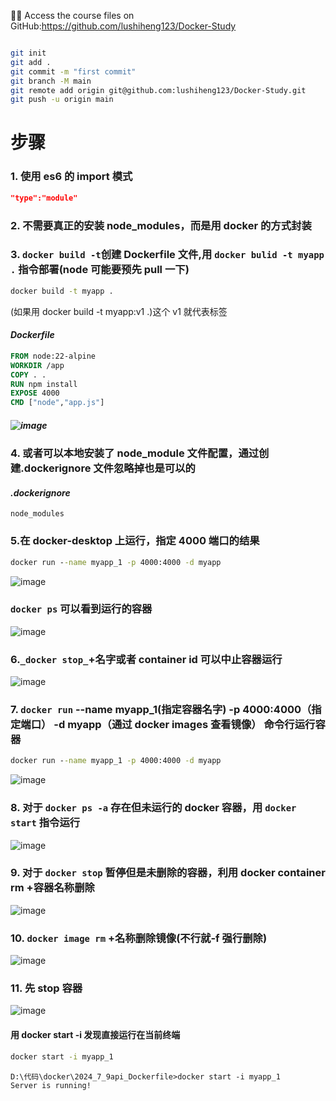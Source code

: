🐱‍💻 Access the course files on GitHub:https://github.com/lushiheng123/Docker-Study

```bash

git init
git add .
git commit -m "first commit"
git branch -M main
git remote add origin git@github.com:lushiheng123/Docker-Study.git
git push -u origin main
```

# 步骤

### 1. 使用 es6 的 import 模式

```package.json
"type":"module"
```

### 2. 不需要真正的安装 node_modules，而是用 docker 的方式封装

### 3. `docker build -t`创建 Dockerfile 文件,用 `docker bulid -t myapp .` 指令部署(node 可能要预先 pull 一下)

```cmd
docker build -t myapp .
```

(如果用 docker build -t myapp:v1 .)这个 v1 就代表标签

#### _Dockerfile_

```Dockerfile
FROM node:22-alpine
WORKDIR /app
COPY . .
RUN npm install
EXPOSE 4000
CMD ["node","app.js"]
```

##### ![image](https://github.com/lushiheng123/Simple-shopping-website/assets/80657580/c2c8bb88-76b9-4931-a5b8-aaa49108e081)

### 4. 或者可以本地安装了 node_module 文件配置，通过创建.dockerignore 文件忽略掉也是可以的

#### _.dockerignore_

```.dockerignore
node_modules
```

### 5.在 docker-desktop 上运行，指定 4000 端口的结果

```cmd
docker run --name myapp_1 -p 4000:4000 -d myapp
```

![image](https://github.com/lushiheng123/MarkDown/assets/80657580/4d2a9af6-1b6a-4f1c-b81c-82c7c92e2f33)

### `docker ps` 可以看到运行的容器

![image](https://github.com/lushiheng123/MarkDown/assets/80657580/8434be1a-6d1f-4ffd-9454-04d9fbf1dcf7)

### 6.`_docker stop_`+名字或者 container id 可以中止容器运行

![image](https://github.com/lushiheng123/MarkDown/assets/80657580/8617f2ff-2d7a-4d54-b9c0-c74e8f87b440)

### 7. `docker run` --name myapp_1(指定容器名字) -p 4000:4000（指定端口） -d myapp（通过 docker images 查看镜像） 命令行运行容器

```cmd
docker run --name myapp_1 -p 4000:4000 -d myapp
```

![image](https://github.com/lushiheng123/MarkDown/assets/80657580/39d6ba23-d961-4c2c-bc4a-b282a2311602)

### 8. 对于 `docker ps -a` 存在但未运行的 docker 容器，用 `docker start` 指令运行

![image](https://github.com/lushiheng123/MarkDown/assets/80657580/e24ded06-d4ea-4d6a-809b-824b6a82d82a)

### 9. 对于 `docker stop` 暂停但是未删除的容器，利用 docker container rm +容器名称删除

![image](https://github.com/lushiheng123/MarkDown/assets/80657580/148830b7-838d-4f41-9483-cace403cfb0b)

### 10. `docker image rm` +名称删除镜像(不行就-f 强行删除)

![image](https://github.com/lushiheng123/MarkDown/assets/80657580/87ff6e34-c23b-462e-857b-fdb9bf8c2dc8)

### 11. 先 stop 容器

![image](https://github.com/lushiheng123/MarkDown/assets/80657580/93b3d6d6-8805-4f49-9842-0df634f2e408)

#### 用 docker start -i 发现直接运行在当前终端

```cmd
docker start -i myapp_1
```

```
D:\代码\docker\2024_7_9api_Dockerfile>docker start -i myapp_1
Server is running!
```
